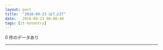 ```yaml
---
layout: post
title:  "2018-09-23 はてぶIT"
date:   2018-09-23 00:00:40
tags: [it-hotentry]
---
```

0 件のデータあり

<hr>
